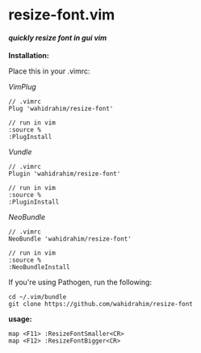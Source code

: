 # resize-font.vim #
#### *quickly resize font in gui vim* ####

**Installation:**

Place this in your .vimrc:

*VimPlug*

    // .vimrc
    Plug 'wahidrahim/resize-font'

    // run in vim
    :source %
    :PlugInstall

*Vundle*

    // .vimrc
    Plugin 'wahidrahim/resize-font'

    // run in vim
    :source %
    :PluginInstall

*NeoBundle*

    // .vimrc
    NeoBundle 'wahidrahim/resize-font'

    // run in vim
    :source %
    :NeoBundleInstall

If you're using Pathogen, run the following:

    cd ~/.vim/bundle
    git clone https://github.com/wahidrahim/resize-font

**usage:**

    map <F11> :ResizeFontSmaller<CR>
    map <F12> :ResizeFontBigger<CR>
